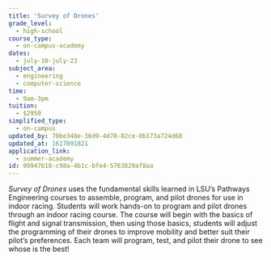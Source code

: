 ```yaml
---
title: 'Survey of Drones'
grade_level:
  - high-school
course_type:
  - on-campus-academy
dates:
  - july-10-july-23
subject_area:
  - engineering
  - computer-science
time:
  - 9am-3pm
tuition:
  - $2950
simplified_type:
  - on-campus
updated_by: 70be348e-36d9-4d70-82ce-0b173a724d68
updated_at: 1617891821
application_link:
  - summer-academy
id: 99947b18-c98a-4b1c-bfe4-5763820af8aa
---
```

<i>Survey of Drones</i> uses the fundamental skills learned in LSU’s Pathways Engineering courses to assemble, program, and pilot drones for use in indoor racing. Students will work hands-on to program and pilot drones through an indoor racing course. The course will begin with the basics of flight and signal transmission, then using those basics, students will adjust the programming of their drones to improve mobility and better suit their pilot’s preferences. Each team will program, test, and pilot their drone to see whose is the best!